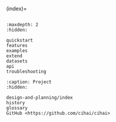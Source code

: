 (index)=

```{include} ../README.md

```

```{toctree}
:maxdepth: 2
:hidden:

quickstart
features
examples
extend
datasets
api
troubleshooting

```

```{toctree}
:caption: Project
:hidden:

design-and-planning/index
history
glossary
GitHub <https://github.com/cihai/cihai>
```
